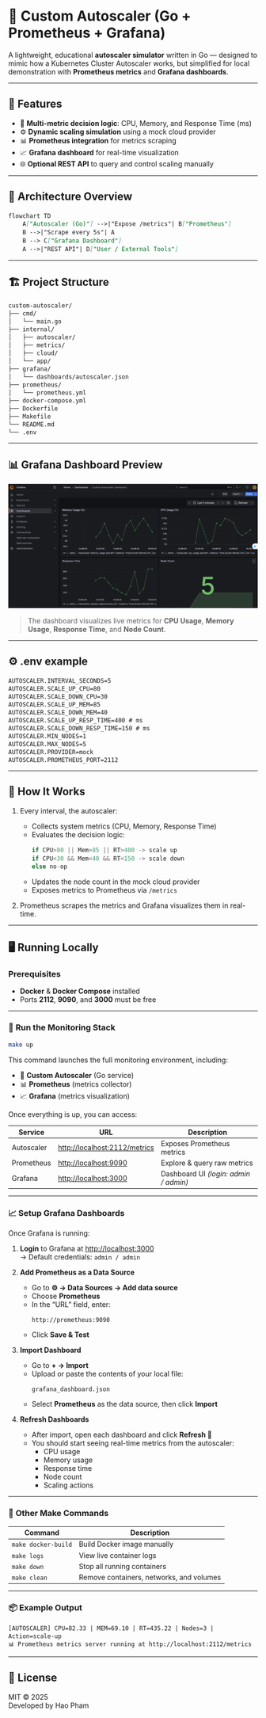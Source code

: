 # 🚀 Custom Autoscaler (Go + Prometheus + Grafana)

A lightweight, educational **autoscaler simulator** written in Go — designed to mimic how a Kubernetes Cluster Autoscaler works, 
but simplified for local demonstration with **Prometheus metrics** and **Grafana dashboards**.

---

## 🌟 Features

- 🧠 **Multi-metric decision logic**: CPU, Memory, and Response Time (ms)
- ⚙️ **Dynamic scaling simulation** using a mock cloud provider
- 📊 **Prometheus integration** for metrics scraping
- 📈 **Grafana dashboard** for real-time visualization
- 🌐 **Optional REST API** to query and control scaling manually

---

## 🧩 Architecture Overview

```markdown
flowchart TD
    A["Autoscaler (Go)"] -->|"Expose /metrics"| B["Prometheus"]
    B -->|"Scrape every 5s"| A
    B --> C["Grafana Dashboard"]
    A -->|"REST API"| D["User / External Tools"]
```

---

## 🏗 Project Structure

```
custom-autoscaler/
├── cmd/
│   └── main.go
├── internal/
│   ├── autoscaler/
│   ├── metrics/
│   ├── cloud/
│   └── app/
├── grafana/
│   └── dashboards/autoscaler.json
├── prometheus/
│   └── prometheus.yml
├── docker-compose.yml
├── Dockerfile
├── Makefile
└── README.md
└── .env

```

---

## 📊 Grafana Dashboard Preview

![Grafana Dashboard Screenshot](./docs/image/grafana_dashboard.png)

> The dashboard visualizes live metrics for **CPU Usage**, **Memory Usage**, **Response Time**, and **Node Count**.

---

## ⚙️ .env example

```.env
AUTOSCALER.INTERVAL_SECONDS=5
AUTOSCALER.SCALE_UP_CPU=80
AUTOSCALER.SCALE_DOWN_CPU=30
AUTOSCALER.SCALE_UP_MEM=85
AUTOSCALER.SCALE_DOWN_MEM=40
AUTOSCALER.SCALE_UP_RESP_TIME=400 # ms
AUTOSCALER.SCALE_DOWN_RESP_TIME=150 # ms
AUTOSCALER.MIN_NODES=1
AUTOSCALER.MAX_NODES=5
AUTOSCALER.PROVIDER=mock
AUTOSCALER.PROMETHEUS_PORT=2112
```

---

## 🧠 How It Works

1. Every interval, the autoscaler:
   - Collects system metrics (CPU, Memory, Response Time)
   - Evaluates the decision logic:
     ```go
     if CPU>80 || Mem>85 || RT>400 -> scale up
     if CPU<30 && Mem<40 && RT<150 -> scale down
     else no-op
     ```
   - Updates the node count in the mock cloud provider  
   - Exposes metrics to Prometheus via `/metrics`

2. Prometheus scrapes the metrics and Grafana visualizes them in real-time.

---
## 🖥 Running Locally

### **Prerequisites**
- **Docker** & **Docker Compose** installed
- Ports **2112**, **9090**, and **3000** must be free

---

### 🐳 **Run the Monitoring Stack**

```bash
make up
```

This command launches the full monitoring environment, including:
- 🧠 **Custom Autoscaler** (Go service)
- 📊 **Prometheus** (metrics collector)
- 📈 **Grafana** (metrics visualization)

Once everything is up, you can access:

| Service | URL | Description |
|----------|-----|-------------|
| Autoscaler | [http://localhost:2112/metrics](http://localhost:2112/metrics) | Exposes Prometheus metrics |
| Prometheus | [http://localhost:9090](http://localhost:9090) | Explore & query raw metrics |
| Grafana | [http://localhost:3000](http://localhost:3000) | Dashboard UI *(login: admin / admin)* |

---

### 📈 **Setup Grafana Dashboards**

Once Grafana is running:

1. **Login** to Grafana at [http://localhost:3000](http://localhost:3000)  
   → Default credentials: `admin / admin`

2. **Add Prometheus as a Data Source**
    - Go to **⚙️ → Data Sources → Add data source**
    - Choose **Prometheus**
    - In the “URL” field, enter:
      ```
      http://prometheus:9090
      ```
    - Click **Save & Test**

3. **Import Dashboard**
    - Go to **+ → Import**
    - Upload or paste the contents of your local file:
      ```
      grafana_dashboard.json
      ```
    - Select **Prometheus** as the data source, then click **Import**

4. **Refresh Dashboards**
    - After import, open each dashboard and click **Refresh 🔄**
    - You should start seeing real-time metrics from the autoscaler:
        - CPU usage
        - Memory usage
        - Response time
        - Node count
        - Scaling actions

---

### 🧰 **Other Make Commands**

| Command | Description |
|----------|-------------|
| `make docker-build` | Build Docker image manually |
| `make logs` | View live container logs |
| `make down` | Stop all running containers |
| `make clean` | Remove containers, networks, and volumes |

---

### 📦 **Example Output**

```
[AUTOSCALER] CPU=82.33 | MEM=69.10 | RT=435.22 | Nodes=3 | Action=scale-up
📊 Prometheus metrics server running at http://localhost:2112/metrics
```

---

## 🪪 License

MIT © 2025  
Developed by Hao Pham
